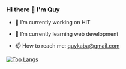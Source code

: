 
### Hi there 👋 I'm Quy

- 🔭 I’m currently working on HIT

- 🌱 I’m currently learning web development

- 📫 How to reach me: quykaba@gmail.com 

[![Top Langs](https://github-readme-stats.vercel.app/api/top-langs/?username=nguyenxuanquy10)](https://github.com/anuraghazra/github-readme-stats)



